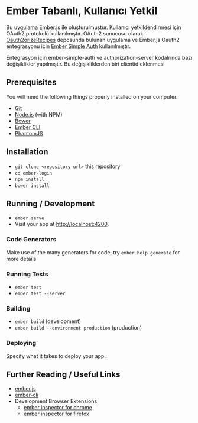 # Ember Tabanlı, Kullanıcı Yetkil
Bu uygulama Ember.js ile oluşturulmuştur. Kullanıcı yetkildendirmesi için OAuth2 protokolü 
kullanılmıştır. OAuth2 sunucusu olarak [Oauth2orizeRecipes](https://github.com/FrankHassanabad/Oauth2orizeRecipes) deposunda bulunan uygulama ve Ember.js Oauth2 entegrasyonu için [Ember Simple Auth](https://github.com/simplabs/ember-simple-auth) kullanılmıştır.

Entegrasyon için ember-simple-auth ve authorization-server kodalrında bazı değişiklikler yapılmıştır.
Bu değişikliklerden biri clientid eklenmesi
## Prerequisites

You will need the following things properly installed on your computer.

* [Git](http://git-scm.com/)
* [Node.js](http://nodejs.org/) (with NPM)
* [Bower](http://bower.io/)
* [Ember CLI](http://ember-cli.com/)
* [PhantomJS](http://phantomjs.org/)

## Installation

* `git clone <repository-url>` this repository
* `cd ember-login`
* `npm install`
* `bower install`

## Running / Development

* `ember serve`
* Visit your app at [http://localhost:4200](http://localhost:4200).

### Code Generators

Make use of the many generators for code, try `ember help generate` for more details

### Running Tests

* `ember test`
* `ember test --server`

### Building

* `ember build` (development)
* `ember build --environment production` (production)

### Deploying

Specify what it takes to deploy your app.

## Further Reading / Useful Links

* [ember.js](http://emberjs.com/)
* [ember-cli](http://ember-cli.com/)
* Development Browser Extensions
  * [ember inspector for chrome](https://chrome.google.com/webstore/detail/ember-inspector/bmdblncegkenkacieihfhpjfppoconhi)
  * [ember inspector for firefox](https://addons.mozilla.org/en-US/firefox/addon/ember-inspector/)

